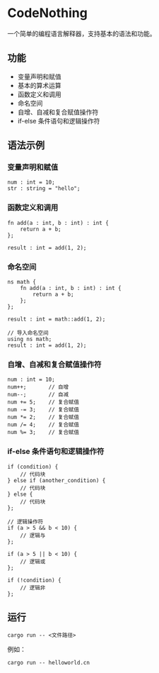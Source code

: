 # CodeNothing

一个简单的编程语言解释器，支持基本的语法和功能。

## 功能

- 变量声明和赋值
- 基本的算术运算
- 函数定义和调用
- 命名空间
- 自增、自减和复合赋值操作符
- if-else 条件语句和逻辑操作符

## 语法示例

### 变量声明和赋值

```
num : int = 10;
str : string = "hello";
```

### 函数定义和调用

```
fn add(a : int, b : int) : int {
    return a + b;
};

result : int = add(1, 2);
```

### 命名空间

```
ns math {
    fn add(a : int, b : int) : int {
        return a + b;
    };
};

result : int = math::add(1, 2);

// 导入命名空间
using ns math;
result : int = add(1, 2);
```

### 自增、自减和复合赋值操作符

```
num : int = 10;
num++;       // 自增
num--;       // 自减
num += 5;    // 复合赋值
num -= 3;    // 复合赋值
num *= 2;    // 复合赋值
num /= 4;    // 复合赋值
num %= 3;    // 复合赋值
```

### if-else 条件语句和逻辑操作符

```
if (condition) {
    // 代码块
} else if (another_condition) {
    // 代码块
} else {
    // 代码块
};

// 逻辑操作符
if (a > 5 && b < 10) {
    // 逻辑与
};

if (a > 5 || b < 10) {
    // 逻辑或
};

if (!condition) {
    // 逻辑非
};
```

## 运行

```
cargo run -- <文件路径>
```

例如：

```
cargo run -- helloworld.cn
``` 